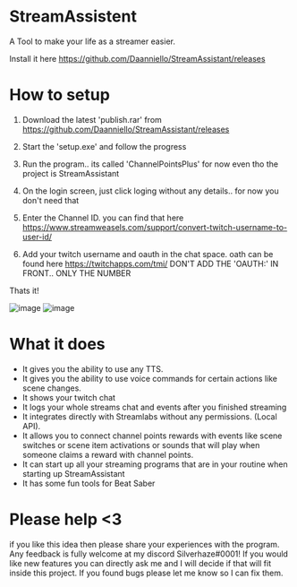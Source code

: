 # StreamAssistent

A Tool to make your life as a streamer easier.

Install it here https://github.com/Daanniello/StreamAssistant/releases


# How to setup 
1. Download the latest 'publish.rar' from https://github.com/Daanniello/StreamAssistant/releases

2. Start the 'setup.exe' and follow the progress

3. Run the program.. its called 'ChannelPointsPlus' for now even tho the project is StreamAssistant

4. On the login screen, just click loging without any details.. for now you don't need that

5. Enter the Channel ID. you can find that here https://www.streamweasels.com/support/convert-twitch-username-to-user-id/

6. Add your twitch username and oauth in the chat space. oath can be found here https://twitchapps.com/tmi/ DON'T ADD THE 'OAUTH:' IN FRONT.. ONLY THE NUMBER

Thats it! 

![image](https://user-images.githubusercontent.com/24249387/213152649-ddb4e886-136d-4862-b421-18378ce32cba.png)
![image](https://user-images.githubusercontent.com/24249387/213152717-ba479c6e-e35a-499c-8b27-526b50c223ce.png)


# What it does 

- It gives you the ability to use any TTS.
- It gives you the ability to use voice commands for certain actions like scene changes.
- It shows your twitch chat 
- It logs your whole streams chat and events after you finished streaming
- It integrates directly with Streamlabs without any permissions. (Local API). 
- It allows you to connect channel points rewards with events like scene switches or scene item activations or sounds that will play when someone claims a reward with channel points.
- It can start up all your streaming programs that are in your routine when starting up StreamAssistant
- It has some fun tools for Beat Saber

# Please help <3 
if you like this idea then please share your experiences with the program. Any feedback is fully welcome at my discord Silverhaze#0001! 
If you would like new features you can directly ask me and I will decide if that will fit inside this project. 
If you found bugs please let me know so I can fix them.
